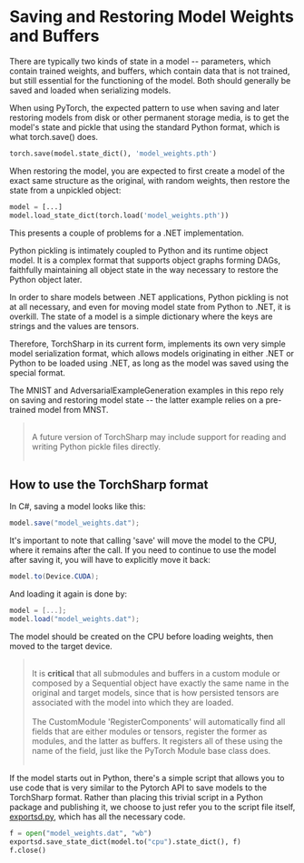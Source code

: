 # Saving and Restoring Model Weights and Buffers

There are typically two kinds of state in a model -- parameters, which contain trained weights, and buffers, which contain data that is not trained, but still essential for the functioning of the model. Both should generally be saved and loaded when serializing models.

When using PyTorch, the expected pattern to use when saving and later restoring models from disk or other permanent storage media, is to get the model's state and pickle that using the standard Python format, which is what torch.save() does.

```Python
torch.save(model.state_dict(), 'model_weights.pth')
```

When restoring the model, you are expected to first create a model of the exact same structure as the original, with random weights, then restore the state from a unpickled object:

```Python
model = [...]
model.load_state_dict(torch.load('model_weights.pth'))
```

This presents a couple of problems for a .NET implementation. 

Python pickling is intimately coupled to Python and its runtime object model. It is a complex format that supports object graphs forming DAGs, faithfully maintaining all object state in the way necessary to restore the Python object later.

In order to share models between .NET applications, Python pickling is not at all necessary, and even for moving model state from Python to .NET, it is overkill. The state of a model is a simple dictionary where the keys are strings and the values are tensors.

Therefore, TorchSharp in its current form, implements its own very simple model serialization format, which allows models originating in either .NET or Python to be loaded using .NET, as long as the model was saved using the special format.

The MNIST and AdversarialExampleGeneration examples in this repo rely on saving and restoring model state -- the latter example relies on a pre-trained model from MNST.

><br/>A future version of TorchSharp may include support for reading and writing Python pickle files directly.<br/><br/>

## How to use the TorchSharp format

In C#, saving a model looks like this:

```C#
model.save("model_weights.dat");
```

It's important to note that calling 'save' will move the model to the CPU, where it remains after the call. If you need to continue to use the model after saving it, you will have to explicitly move it back:

```C#
model.to(Device.CUDA);
```

And loading it again is done by:

```C#
model = [...];
model.load("model_weights.dat");
```

The model should be created on the CPU before loading weights, then moved to the target device.

><br/>It is __critical__ that all submodules and buffers in a custom module or composed by a Sequential object have exactly the same name in the original and target models, since that is how persisted tensors are associated with the model into which they are loaded.<br/><br/>The CustomModule 'RegisterComponents' will automatically find all fields that are either modules or tensors, register the former as modules, and the latter as buffers. It registers all of these using the name of the field, just like the PyTorch Module base class does.<br/><br/>

If the model starts out in Python, there's a simple script that allows you to use code that is very similar to the Pytorch API to save models to the TorchSharp format. Rather than placing this trivial script in a Python package and publishing it, we choose to just refer you to the script file itself, [exportsd.py](../src/Python/exportsd.py), which has all the necessary code.

```Python
f = open("model_weights.dat", "wb")
exportsd.save_state_dict(model.to("cpu").state_dict(), f)
f.close()
```

